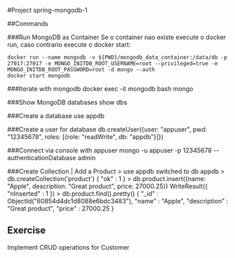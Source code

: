 #Project spring-mongodb-1

##Commands

[comment]: <> (###Start docker-compose)

[comment]: <> (    docker-compose up)

###Run MongoDB as Container 
Se o container nao existe execute o docker run, caso contrario execute o docker start:

    docker run --name mongodb -v ${PWD}/mongodb_data_container:/data/db -p 27017:27017 -e MONGO_INITDB_ROOT_USERNAME=root --privileged=true -e MONGO_INITDB_ROOT_PASSWORD=root -d mongo --auth
    docker start mongodb
[comment]: <> (    docker run -d -p 27017-27019:27017-27019 --name mongodb mongo)

###Iterate with mongodb
    docker exec -it mongodb bash
    mongo

###Show MongoDB databases
    show dbs

###Create a database
    use appdb

###Create a user for database
    db.createUser({user: "appuser", pwd: "12345678", roles: [{role: "readWrite", db: "appdb"}]})

###Connect via console with appuser
    mongo -u appuser -p 12345678 --authenticationDatabase admin

###Create Collection | Add a Product
    > use appdb
    switched to db appdb
    > db.createCollection('product')
    { "ok" : 1 }
    > db.product.insert({name: "Apple", description: "Great product", price: 27000.25})
    WriteResult({ "nInserted" : 1 })
    > db.product.find().pretty()
    {
    "_id" : ObjectId("60854d4dc1d8088e6bdc3483"),
    "name" : "Apple",
    "description" : "Great product",
    "price" : 27000.25
    }

## Exercise

Implement CRUD operations for Customer